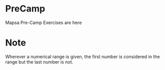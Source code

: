 # PreCamp
Mapsa Pre-Camp Exercises are here
# Note
Wherever a numerical range is given, the first number is considered  in the range but the last number is not.
